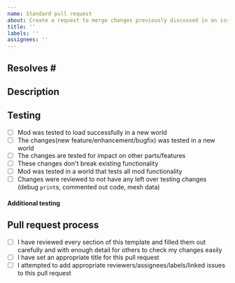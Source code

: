 ```yaml
---
name: Standard pull request
about: Create a request to merge changes previously discussed in an issue.
title: ''
labels: ''
assignees: ''
---
```


<!-- These comments explain each section's purpose and level of detail. They can be omitted in the final pull request.
Don't forget to base/target your PR on the dev branch! -->

## Resolves #<!-- Insert the referenced issue's number here -->

## Description
<!-- Describe what your pr changes. Does it fix a bug? add a feature? something else?
Does your PR have urgence? (priority/severity: [1.Low | 2.Medium | 3.High | 4. Critical])
Optional: a reason to merge this pull request
Optional: a reason for chosen development changes -->


## Testing
<!-- What behaviour was tested to guarantee this PR's changes to work
Mark a list entry as resolved using an "x" in the brackets: "[x]" -->
- [ ] Mod was tested to load successfully in a new world
- [ ] The changes(new feature/enhancement/bugfix) was tested in a new world
- [ ] The changes are tested for impact on other parts/features
- [ ] These changes don't break existing functionality
- [ ] Mod was tested in a world that tests all mod functionality
- [ ] Changes were reviewed to not have any left over testing changes (debug `print`s, commented out code, mesh data)

#### Additional testing <!-- This section is optional and can be removed if unnecessary -->
<!-- Describe additional tests you have done
eg. I did X to test if Y didn't break affected functionality X -->

## Pull request process
<!-- Mark a list entry as resolved using an "x" in the brackets: "[x]" -->
- [ ] I have reviewed every section of this template and filled them out carefully and with enough detail for others to check my changes easily
- [ ] I have set an appropriate title for this pull request
- [ ] I attempted to add appropriate reviewers/assignees/labels/linked issues to this pull request
